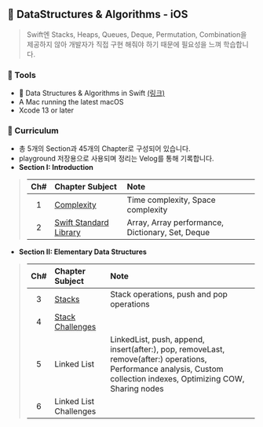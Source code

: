 ## 🥑 DataStructures & Algorithms - iOS
> Swift엔 Stacks, Heaps, Queues, Deque, Permutation, Combination을 제공하지 않아 개발자가 직접 구현 해줘야 하기 때문에 필요성을 느껴 학습합니다.

### 🍞 Tools
- 📓 Data Structures & Algorithms in Swift [(링크)](https://www.kodeco.com/books/data-structures-algorithms-in-swift)
- A Mac running the latest macOS
- Xcode 13 or later

### 🍞 Curriculum
- 총 5개의 Section과 45개의 Chapter로 구성되어 있습니다.
- playground 저장용으로 사용되며 정리는 Velog를 통해 기록합니다.
- **Section I: Introduction**
 > | Ch# | Chapter Subject | Note |
 > |:---:| :--- | :--- |
 > |1|[Complexity](https://github.com/dh3183/DataStructures-Algorithms-iOS/tree/main/Complexity/Complexity.playground)|Time complexity, Space complexity|
 > |2|[Swift Standard Library](https://github.com/dh3183/DataStructures-Algorithms-iOS/tree/main/Complexity/Standard-Library.playground)|Array, Array performance, Dictionary, Set, Deque|

- **Section II: Elementary Data Structures**
 > | Ch# | Chapter Subject | Note |
 > |:---:| :--- | :--- |
 > |3|[Stacks](https://github.com/dh3183/DataStructures-Algorithms-iOS/tree/main/Stacks/Stacks.playground)|Stack operations, push and pop operations|
 > |4|[Stack Challenges](https://github.com/dh3183/DataStructures-Algorithms-iOS/tree/main/Stack-Challenges/Stack-Challenges.playground)||
 > |5|Linked List|LinkedList, push, append, insert(after:), pop, removeLast, remove(after:)  operations, Performance analysis, Custom collection indexes, Optimizing COW, Sharing nodes|
 > |6|Linked List Challenges||
